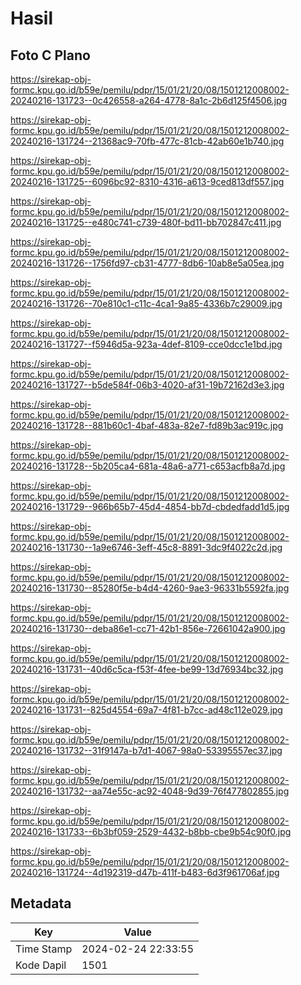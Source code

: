 # Hasil

## Foto C Plano

https://sirekap-obj-formc.kpu.go.id/b59e/pemilu/pdpr/15/01/21/20/08/1501212008002-20240216-131723--0c426558-a264-4778-8a1c-2b6d125f4506.jpg

https://sirekap-obj-formc.kpu.go.id/b59e/pemilu/pdpr/15/01/21/20/08/1501212008002-20240216-131724--21368ac9-70fb-477c-81cb-42ab60e1b740.jpg

https://sirekap-obj-formc.kpu.go.id/b59e/pemilu/pdpr/15/01/21/20/08/1501212008002-20240216-131725--6096bc92-8310-4316-a613-9ced813df557.jpg

https://sirekap-obj-formc.kpu.go.id/b59e/pemilu/pdpr/15/01/21/20/08/1501212008002-20240216-131725--e480c741-c739-480f-bd11-bb702847c411.jpg

https://sirekap-obj-formc.kpu.go.id/b59e/pemilu/pdpr/15/01/21/20/08/1501212008002-20240216-131726--1756fd97-cb31-4777-8db6-10ab8e5a05ea.jpg

https://sirekap-obj-formc.kpu.go.id/b59e/pemilu/pdpr/15/01/21/20/08/1501212008002-20240216-131726--70e810c1-c11c-4ca1-9a85-4336b7c29009.jpg

https://sirekap-obj-formc.kpu.go.id/b59e/pemilu/pdpr/15/01/21/20/08/1501212008002-20240216-131727--f5946d5a-923a-4def-8109-cce0dcc1e1bd.jpg

https://sirekap-obj-formc.kpu.go.id/b59e/pemilu/pdpr/15/01/21/20/08/1501212008002-20240216-131727--b5de584f-06b3-4020-af31-19b72162d3e3.jpg

https://sirekap-obj-formc.kpu.go.id/b59e/pemilu/pdpr/15/01/21/20/08/1501212008002-20240216-131728--881b60c1-4baf-483a-82e7-fd89b3ac919c.jpg

https://sirekap-obj-formc.kpu.go.id/b59e/pemilu/pdpr/15/01/21/20/08/1501212008002-20240216-131728--5b205ca4-681a-48a6-a771-c653acfb8a7d.jpg

https://sirekap-obj-formc.kpu.go.id/b59e/pemilu/pdpr/15/01/21/20/08/1501212008002-20240216-131729--966b65b7-45d4-4854-bb7d-cbdedfadd1d5.jpg

https://sirekap-obj-formc.kpu.go.id/b59e/pemilu/pdpr/15/01/21/20/08/1501212008002-20240216-131730--1a9e6746-3eff-45c8-8891-3dc9f4022c2d.jpg

https://sirekap-obj-formc.kpu.go.id/b59e/pemilu/pdpr/15/01/21/20/08/1501212008002-20240216-131730--85280f5e-b4d4-4260-9ae3-96331b5592fa.jpg

https://sirekap-obj-formc.kpu.go.id/b59e/pemilu/pdpr/15/01/21/20/08/1501212008002-20240216-131730--deba86e1-cc71-42b1-856e-72661042a900.jpg

https://sirekap-obj-formc.kpu.go.id/b59e/pemilu/pdpr/15/01/21/20/08/1501212008002-20240216-131731--40d6c5ca-f53f-4fee-be99-13d76934bc32.jpg

https://sirekap-obj-formc.kpu.go.id/b59e/pemilu/pdpr/15/01/21/20/08/1501212008002-20240216-131731--825d4554-69a7-4f81-b7cc-ad48c112e029.jpg

https://sirekap-obj-formc.kpu.go.id/b59e/pemilu/pdpr/15/01/21/20/08/1501212008002-20240216-131732--31f9147a-b7d1-4067-98a0-53395557ec37.jpg

https://sirekap-obj-formc.kpu.go.id/b59e/pemilu/pdpr/15/01/21/20/08/1501212008002-20240216-131732--aa74e55c-ac92-4048-9d39-76f477802855.jpg

https://sirekap-obj-formc.kpu.go.id/b59e/pemilu/pdpr/15/01/21/20/08/1501212008002-20240216-131733--6b3bf059-2529-4432-b8bb-cbe9b54c90f0.jpg

https://sirekap-obj-formc.kpu.go.id/b59e/pemilu/pdpr/15/01/21/20/08/1501212008002-20240216-131724--4d192319-d47b-411f-b483-6d3f961706af.jpg


## Metadata

| Key        | Value               |
| ---------- | ------------------- |
| Time Stamp | 2024-02-24 22:33:55 |
| Kode Dapil | 1501                |



